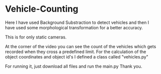 # Vehicle-Counting

Here I have used Background Substraction to detect vehicles and then I have used some morphological transformation for a better accuracy.

This is for only static cameras. 

At the corner of the video you can see the count of the vehicles which gets recorded when they cross a predefined limit. For the calculation of the object coordinates and object id's I defined a class called "vehicles.py"

For running it, just download all files and run the main.py
Thank you.
